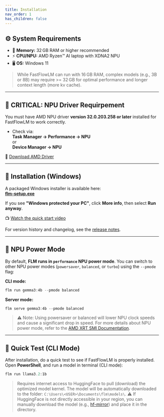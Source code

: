 ```yaml
---
title: Installation
nav_order: 1
has_children: false
---
```


## ⚙️ System Requirements

- 🧠 **Memory:** 32 GB RAM or higher recommended  
- ⚡ **CPU/NPU:** AMD Ryzen™ AI laptop with XDNA2 NPU  
- 🖥️ **OS:** Windows 11

> While FastFlowLM can run with 16 GB RAM, complex models (e.g., 3B or 8B) may require >= 32 GB for optimal performance and longer context length (more kv cache).

---

## 🚨 CRITICAL: NPU Driver Requirpement

You must have AMD NPU driver **version 32.0.203.258 or later** installed for FastFlowLM to work correctly.

- Check via:  
  **Task Manager → Performance → NPU**  
  or  
  **Device Manager → NPU**

🔗 [Download AMD Driver](https://www.amd.com/en/support)

---

## 💾 Installation (Windows)

A packaged Windows installer is available here:  
[**flm-setup.exe**](https://github.com/FastFlowLM/FastFlowLM/releases/latest/download/flm-setup.exe)

If you see **"Windows protected your PC"**, click **More info**, then select **Run anyway**.

📺 [Watch the quick start video](https://www.youtube.com/watch?v=YkwFQ9-cc3I&list=PLf87s9UUZrJp4r3JM4NliPEsYuJNNqFAJ)

For version history and changelog, see the [release notes](https://github.com/FastFlowLM/FastFlowLM/releases/).

---

## 🚀 NPU Power Mode

By default, **FLM runs in `performance` NPU power mode**. You can switch to other NPU power modes (`powersaver`, `balanced`, or `turbo`) using the `--pmode` flag:

**CLI mode:**
```Powershell
flm run gemma3:4b --pmode balanced
```

**Server mode:**
```Powershell
flm serve gemma3:4b --pmode balanced
```

> ⚠️ Note: Using powersaver or balanced will lower NPU clock speeds and cause a significant drop in speed. For more details about NPU power mode, refer to the [AMD XRT SMI Documentation](https://ryzenai.docs.amd.com/en/latest/xrt_smi.html).


---

## 🧪 Quick Test (CLI Mode)

After installation, do a quick test to see if FastFlowLM is properly installed. Open **PowerShell**, and run a model in terminal (CLI mode):

```powershell
flm run llama3.2:1b
```

> Requires internet access to HuggingFace to pull (download) the optimized model kernel. The model will be automatically downloaded to the folder: ``C:\Users\<USER>\Documents\flm\models\``. 
>⚠️ If HuggingFace is not directly accessible in your region, you can manually download the model (e.g., [hf-mirror](https://hf-mirror.com/models?search=fastflowlm)) and place it in the directory.
